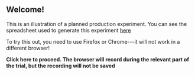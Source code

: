 
## Welcome!


This is an illustration of a planned production experiment. You can see the spreadsheet used to generate this experiment [here](examples/plannedProduction/plannedProductionExample.txt)

To try this out, you need to use Firefox or Chrome---it will not work in a different browser!



**Click here to proceed. The browser will record during the relevant part of the trial, but the recording will not be saved**

